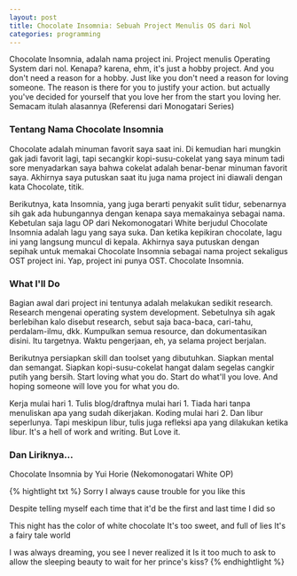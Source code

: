 ```yaml
---
layout: post
title: Chocolate Insomnia: Sebuah Project Menulis OS dari Nol
categories: programming
---
```


Chocolate Insomnia, adalah nama project ini. Project menulis Operating
System dari nol. Kenapa? karena, ehm, it's just a hobby project. And you
don't need a reason for a hobby. Just like you don't need a reason for
loving someone. The reason is there for you to justify your action. but
actually you've decided for yourself that you love her from the start you
loving her. Semacam itulah alasannya (Referensi dari Monogatari Series)

### Tentang Nama Chocolate Insomnia

Chocolate adalah minuman favorit saya saat ini. Di kemudian hari mungkin gak
jadi favorit lagi, tapi secangkir kopi-susu-cokelat yang saya minum tadi
sore menyadarkan saya bahwa cokelat adalah benar-benar minuman favorit saya.
Akhirnya saya putuskan saat itu juga nama project ini diawali dengan kata
Chocolate, titik.

Berikutnya, kata Insomnia, yang juga berarti penyakit sulit tidur,
sebenarnya sih gak ada hubungannya dengan kenapa saya memakainya sebagai
nama. Kebetulan saja lagu OP dari Nekomonogatari White berjudul Chocolate
Insomnia adalah lagu yang saya suka. Dan ketika kepikiran chocolate, lagu
ini yang langsung muncul di kepala. Akhirnya saya putuskan dengan sepihak
untuk memakai Chocolate Insomnia sebagai nama project sekaligus OST project
ini. Yap, project ini punya OST. Chocolate Insomnia.

### What I'll Do

Bagian awal dari project ini tentunya adalah melakukan sedikit research.
Research mengenai operating system development. Sebetulnya sih agak
berlebihan kalo disebut research, sebut saja baca-baca, cari-tahu,
perdalam-ilmu, dkk. Kumpulkan semua resource, dan dokumentasikan disini.
Itu targetnya. Waktu pengerjaan, eh, ya selama project berjalan.

Berikutnya persiapkan skill dan toolset yang dibutuhkan. Siapkan mental dan
semangat. Siapkan kopi-susu-cokelat hangat dalam segelas cangkir putih yang
bersih. Start loving what you do. Start do what'll you love. And hoping
someone will love you for what you do.

Kerja mulai hari 1. Tulis blog/draftnya mulai hari 1. Tiada hari tanpa
menuliskan apa yang sudah dikerjakan. Koding mulai hari 2. Dan libur
seperlunya. Tapi meskipun libur, tulis juga refleksi apa yang dilakukan
ketika libur. It's a hell of work and writing. But Love it.

### Dan Liriknya...

Chocolate Insomnia by Yui Horie (Nekomonogatari White OP)

{% hightlight txt %}
Sorry
I always cause trouble for you like this

Despite telling myself each time
that it'd be the first and last time I did so

This night has the color of white chocolate
It's too sweet, and full of lies
It's a fairy tale world

I was always dreaming, you see
I never realized it
Is it too much to ask
to allow the sleeping beauty
to wait for her prince's kiss?
{% endhightlight %}
